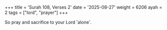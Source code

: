 +++
title = 'Surah 108, Verses 2'
date = '2025-08-27'
weight = 6206
ayah = 2
tags = ["lord", "prayer"]
+++

So pray and sacrifice to your Lord ˹alone˺.